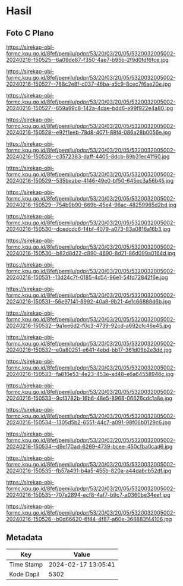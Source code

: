 # Hasil

## Foto C Plano

https://sirekap-obj-formc.kpu.go.id/8fef/pemilu/pdpr/53/20/03/20/05/5320032005002-20240216-150525--6a09de87-f350-4ae7-b95b-2f9d0fdf6fce.jpg

https://sirekap-obj-formc.kpu.go.id/8fef/pemilu/pdpr/53/20/03/20/05/5320032005002-20240216-150527--788c2e8f-c037-46ba-a5c9-8cec7f6ae20e.jpg

https://sirekap-obj-formc.kpu.go.id/8fef/pemilu/pdpr/53/20/03/20/05/5320032005002-20240216-150527--659a99c8-142a-4dae-bdd6-e99f922e4a80.jpg

https://sirekap-obj-formc.kpu.go.id/8fef/pemilu/pdpr/53/20/03/20/05/5320032005002-20240216-150528--e92f1eeb-78d8-4071-88f4-086a28b0056e.jpg

https://sirekap-obj-formc.kpu.go.id/8fef/pemilu/pdpr/53/20/03/20/05/5320032005002-20240216-150528--c3572383-daff-4405-8dcb-89b31ec41f60.jpg

https://sirekap-obj-formc.kpu.go.id/8fef/pemilu/pdpr/53/20/03/20/05/5320032005002-20240216-150529--535beabe-4146-49e0-bf50-645ec3a56b45.jpg

https://sirekap-obj-formc.kpu.go.id/8fef/pemilu/pdpr/53/20/03/20/05/5320032005002-20240216-150529--754b9b90-669b-45e4-96ac-48259965d2bd.jpg

https://sirekap-obj-formc.kpu.go.id/8fef/pemilu/pdpr/53/20/03/20/05/5320032005002-20240216-150530--dcedcdc6-14bf-4079-a073-83a0816a16b3.jpg

https://sirekap-obj-formc.kpu.go.id/8fef/pemilu/pdpr/53/20/03/20/05/5320032005002-20240216-150530--b82d8d22-c890-4690-8d21-86d099a0164d.jpg

https://sirekap-obj-formc.kpu.go.id/8fef/pemilu/pdpr/53/20/03/20/05/5320032005002-20240216-150531--13d24c7f-0185-4d54-96e1-54fd72842f6e.jpg

https://sirekap-obj-formc.kpu.go.id/8fef/pemilu/pdpr/53/20/03/20/05/5320032005002-20240216-150531--56e97141-8992-40a8-9b21-4e1c66888d6b.jpg

https://sirekap-obj-formc.kpu.go.id/8fef/pemilu/pdpr/53/20/03/20/05/5320032005002-20240216-150532--9a1ee6d2-f0c3-4739-92cd-a692cfc46e45.jpg

https://sirekap-obj-formc.kpu.go.id/8fef/pemilu/pdpr/53/20/03/20/05/5320032005002-20240216-150532--e0a80251-e641-4ebd-bb17-361d09b2e3dd.jpg

https://sirekap-obj-formc.kpu.go.id/8fef/pemilu/pdpr/53/20/03/20/05/5320032005002-20240216-150533--fa816e53-4e23-453e-ad48-e6a64558946c.jpg

https://sirekap-obj-formc.kpu.go.id/8fef/pemilu/pdpr/53/20/03/20/05/5320032005002-20240216-150533--9cf3782b-16b6-48e5-8968-06626cdc1a8e.jpg

https://sirekap-obj-formc.kpu.go.id/8fef/pemilu/pdpr/53/20/03/20/05/5320032005002-20240216-150534--1305d5b2-6551-44c7-a091-98f06b0129c6.jpg

https://sirekap-obj-formc.kpu.go.id/8fef/pemilu/pdpr/53/20/03/20/05/5320032005002-20240216-150534--d9e170ad-6269-4739-bcee-450cfba0cad6.jpg

https://sirekap-obj-formc.kpu.go.id/8fef/pemilu/pdpr/53/20/03/20/05/5320032005002-20240216-150535--fb57a491-b4a5-455b-820a-a44dabcb52df.jpg

https://sirekap-obj-formc.kpu.go.id/8fef/pemilu/pdpr/53/20/03/20/05/5320032005002-20240216-150535--707e2894-ecf8-4af7-b9c7-a0360be34eef.jpg

https://sirekap-obj-formc.kpu.go.id/8fef/pemilu/pdpr/53/20/03/20/05/5320032005002-20240216-150526--b0d66620-6f44-4f87-a60e-368883f44106.jpg


## Metadata

| Key        | Value               |
| ---------- | ------------------- |
| Time Stamp | 2024-02-17 13:05:41 |
| Kode Dapil | 5302                |



